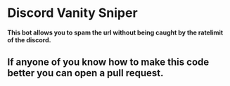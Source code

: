 # Discord Vanity Sniper

**This bot allows you to spam the url without being caught by the ratelimit of the discord.**

## If anyone of you know how to make this code better you can open a pull request.
